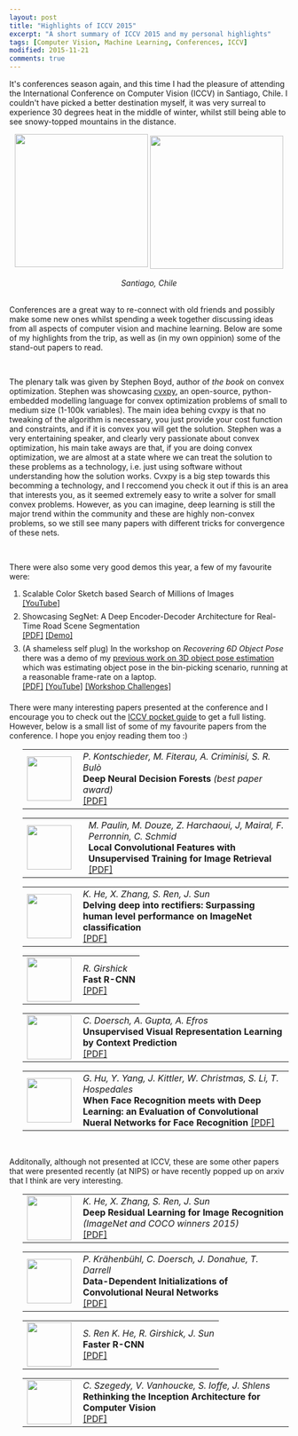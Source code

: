 ```yaml
---
layout: post
title: "Highlights of ICCV 2015"
excerpt: "A short summary of ICCV 2015 and my personal highlights"
tags: [Computer Vision, Machine Learning, Conferences, ICCV]
modified: 2015-11-21
comments: true
---
```

It's conferences season again, and this time I had the pleasure of attending the International Conference on Computer Vision (ICCV) in Santiago, Chile. I couldn't have picked a better destination myself, it was very surreal to experience 30 degrees heat in the middle of winter, whilst still being able to see snowy-topped mountains in the distance.
<center>
	<img src = "{{ site.url }}/images/iccv_highlights/santiago.png" width="240px" /></td>
	<img src = "{{ site.url }}/images/iccv_highlights/santiago_2.jpeg" width="240px;" style="vertical-align:bottom !important;" /></td>
	<br />
	<br />
	<em>Santiago, Chile</em>
</center>

<br />

Conferences are a great way to re-connect with old friends and possibly make some new ones whilst spending a week together discussing ideas from all aspects of computer vision and machine learning. Below are some of my highlights from the trip, as well as (in my own oppinion) some of the stand-out papers to read.

<br />

The plenary talk was given by Stephen Boyd, author of *the book* on convex optimization. Stephen was showcasing <a href='https://github.com/cvxgrp/cvxpy'>cvxpy</a>, an open-source, python-embedded modelling language for convex optimization problems of small to medium size (1-100k variables). The main idea behing cvxpy is that no tweaking of the algorithm is necessary, you just provide your cost function and constraints, and if it is convex you will get the solution. Stephen was a very entertaining speaker, and clearly very passionate about convex optimization, his main take aways are that, if you are doing convex optimization, we are almost at a state where we can treat the solution to these problems as a technology, i.e. just using software without understanding how the solution works. Cvxpy is a big step towards this becomming a technology, and I reccomend you check it out if this is an area that interests you, as it seemed extremely easy to write a solver for small convex problems. However, as you can imagine, deep learning is still the major trend within the community and these are highly non-convex problems, so we still see many papers with different tricks for convergence of these nets. 

<br />

There were also some very good demos this year, a few of my favourite were:
<ol>
<li style="padding-bottom:7px;">Scalable Color Sketch based Search of Millions of Images
	<br />
	<a href="https://www.youtube.com/watch?v=XSIpGCXgkLM">[YouTube]</a>
</li>
<li style="padding-bottom:7px;">Showcasing SegNet: A Deep Encoder-Decoder Architecture for Real-Time Road Scene Segmentation
	<br />
	<a href="http://arxiv.org/pdf/1511.00561v2.pdf">[PDF]</a> <a href="http://mi.eng.cam.ac.uk/projects/segnet/">[Demo]</a>
</li>
<li style="padding-bottom:7px;">(A shameless self plug) In the workshop on <em>Recovering 6D Object Pose</em> there was a demo of my <a href='http://www.iis.ee.ic.ac.uk/icvl/doc/ECCV2014_aly.pdf'>previous work on 3D object pose estimation</a> which was estimating object pose in the bin-picking scenario, running at a reasonable frame-rate on a laptop.
	<br />
	<a href="http://www.iis.ee.ic.ac.uk/icvl/doc/ECCV2014_aly.pdf">[PDF]</a> <a href = "https://www.youtube.com/watch?v=dh2VtnnsGuY">[YouTube]</a> <a href="http://www.iis.ee.ic.ac.uk/ComputerVision/3DPose-2015.html">[Workshop Challenges]</a>
</li>
</ol>

There were many interesting papers presented at the conference and I encourage you to check out the <a href="https://drive.google.com/file/d/0B6xUH6bgpv36cGxtSXVId0dkZjQ/view">ICCV pocket guide</a> to get a full listing. However, below is a small list of some of my favourite papers from the conference. I hope you enjoy reading them too :)
<ul>
	<li style='list-style-type: none;'>
		<table>
			<tr>
				<td style = "width:80px; height:80px; padding-right:10px;"><img align="left" src="{{ site.url }}/images/iccv_highlights/deep_neural_df.png" height="80px" width="80px" ></td>
				<td><em>P. Kontschieder, M. Fiterau, A. Criminisi, S. R. Bulò</em>
					<br />
					<b>Deep Neural Decision Forests</b> <em>(best paper award)</em>
					<br />
					<a href="http://research.microsoft.com/pubs/255952/ICCV15_DeepNDF_main.pdf">[PDF]</a>
				</td>
			</tr>
		</table>
	</li>
	<li style='list-style-type: none;'>
		<table>
			<tr>
				<td style = "width:80px; height:80px; padding-right:10px;"><img align="left" src="{{ site.url }}/images/iccv_highlights/local_conv_features.png" height="80px" width="80px" style="padding-right: 10px"></td>
				<td><em>M. Paulin, M. Douze, Z. Harchaoui, J, Mairal, F. Perronnin, C. Schmid</em>
					<br />
					<b>Local Convolutional Features with Unsupervised Training for Image Retrieval</b>
					<br />
					<a href="https://hal.inria.fr/hal-01207966/document">[PDF]</a>
				</td>
			</tr>
		</table>
	</li>
	<li style='list-style-type: none;'>
		<table>
			<tr>
				<td style = "width:80px; height:80px; padding-right:10px;"><img align="left" src="{{ site.url }}/images/iccv_highlights/delving_deep_rectifiers.png" height="80px" width="80px" ></td>
				<td><em>K. He, X. Zhang, S. Ren, J. Sun</em>
					<br />
					<b>Delving deep into rectifiers: Surpassing human level performance on ImageNet classification</b>
					<br />
					<a href="http://arxiv.org/pdf/1502.01852v1.pdf">[PDF]</a>
				</td>
			</tr>
		</table>
	</li>
	<li style='list-style-type: none;'>
		<table>
			<tr>
				<td style = "width:80px; height:80px; padding-right:10px;"><img align="left" src="{{ site.url }}/images/iccv_highlights/frcnn.png" height="80px" width="80px" ></td>
				<td><em>R. Girshick</em>
					<br />
					<b>Fast R-CNN</b>
					<br />
					<a href="http://arxiv.org/pdf/1504.08083v2.pdf">[PDF]</a>
				</td>
			</tr>
		</table>
	</li>
	<li style='list-style-type: none;'>
		<table>
			<tr>
				<td style = "width:80px; height:80px; padding-right:10px;"><img align="left" src="{{ site.url }}/images/iccv_highlights/unsupervised_visual_rep.png" height="80px" width="80px" ></td>
				<td><em>C. Doersch, A. Gupta, A. Efros</em>
					<br />
					<b>Unsupervised Visual Representation Learning by Context Prediction</b>
					<br />
					<a href="http://arxiv.org/pdf/1505.05192v2.pdf">[PDF]</a>
				</td>
			</tr>
		</table>
	</li>
	<li style='list-style-type: none;'>
		<table>
			<tr>
				<td style = "width:80px; height:80px; padding-right:10px;"><img align="left" src="{{ site.url }}/images/iccv_highlights/faces.png" height="80px" width="80px" ></td>
				<td><em>G. Hu, Y. Yang, J. Kittler, W. Christmas, S. Li, T. Hospedales</em>
					<br />
					<b>When Face Recognition meets with Deep Learning: an Evaluation of Convolutional Nueral Networks for Face Recognition</b>
					<a href="http://arxiv.org/pdf/1504.02351v1.pdf">[PDF]</a>
				</td>
			</tr>
		</table>
	</li>
</ul>

<br />

Additonally, although not presented at ICCV, these are some other papers that were presented recently (at NIPS) or have recently popped up on arxiv that I think are very interesting.

<ul>
	<li style='list-style-type: none;'>
		<table>
			<tr>
				<td style = "width:80px; height:80px; padding-right:10px;"><img align="left" src="{{ site.url }}/images/iccv_highlights/deep_res_learning.png" height="80px" width="80px" ></td>
				<td><em>K. He, X. Zhang, S. Ren, J. Sun</em>
					<br />
					<b>Deep Residual Learning for Image Recognition</b> <em>(ImageNet and COCO winners 2015)</em>
					<br />
					<a href="http://arxiv.org/pdf/1512.03385v1.pdf">[PDF]</a>
				</td>
			</tr>
		</table>
	</li>
	<li style='list-style-type: none;'>
		<table>
			<tr>
				<td style = "width:80px; height:80px; padding-right:10px;"><img align="left" src="{{ site.url }}/images/iccv_highlights/data_dependent_initialization.png" height="80px" width="80px" ></td>
				<td><em>P. Krähenbühl, C. Doersch, J. Donahue, T. Darrell</em>
					<br />
					<b>Data-Dependent Initializations of Convolutional Neural Networks</b>
					<br />
					<a href="http://arxiv.org/pdf/1511.06856v1.pdf">[PDF]</a>
				</td>
			</tr>
		</table>
	</li>
	<li style='list-style-type: none;'>
		<table>
			<tr>
				<td style = "width:80px; height:80px; padding-right:10px;"><img align="left" src="{{ site.url }}/images/iccv_highlights/faster_rcnn.png" height="80px" width="80px" ></td>
				<td><em>S. Ren K. He, R. Girshick, J. Sun</em>
					<br />
					<b>Faster R-CNN</b>
					<br />
					<a href="http://arxiv.org/pdf/1506.01497v2.pdf">[PDF]</a>
				</td>
			</tr>
		</table>
	</li>
	</li>
	<li style='list-style-type: none;'>
		<table>
			<tr>
				<td style = "width:80px; height:80px; padding-right:10px;"><img align="left" src="{{ site.url }}/images/iccv_highlights/reception.png" height="80px" width="80px" ></td>
				<td><em>C. Szegedy, V. Vanhoucke, S. Ioffe, J. Shlens</em>
					<br />
					<b>Rethinking the Inception Architecture for Computer Vision</b>
					<br />
					<a href="http://arxiv.org/pdf/1512.00567v3.pdf">[PDF]</a>
				</td>
			</tr>
		</table>
	</li>
</ol>